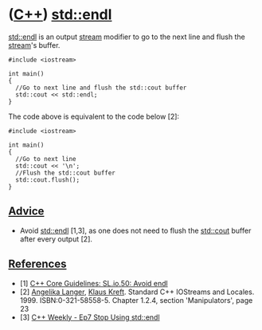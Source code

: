 # ([C++](Cpp.md)) [std::endl](CppStdEndl.md)

[std::endl](CppStdEndl.md) is an output [stream](CppStream.md) modifier
to go to the next line and flush the [stream](CppStream.md)'s buffer.

```
#include <iostream>  

int main() 
{   
  //Go to next line and flush the std::cout buffer   
  std::cout << std::endl; 
}
```

The code above is equivalent to the code below [2]:

```
#include <iostream>  

int main() 
{   
  //Go to next line   
  std::cout << '\n';   
  //Flush the std::cout buffer   
  std::cout.flush(); 
}
```

## [Advice](CppAdvice.md)

 * Avoid [std::endl](CppStdEndl.md) [1,3], as one does not need to flush the [std::cout](CppStdCout.md) buffer after every output [2].

## [References](CppReferences.md)

 * [1] [C++ Core Guidelines: SL.io.50: Avoid endl](https://github.com/isocpp/CppCoreGuidelines/blob/master/CppCoreGuidelines.md#Rio-endl)
 * [2] [Angelika Langer](CppAngelikaLanger.md), [Klaus Kreft](CppKlausKreft.md). Standard C++ IOStreams and Locales. 1999. ISBN:0-321-58558-5. Chapter 1.2.4, section 'Manipulators', page 23
 * [3] [C++ Weekly - Ep7 Stop Using std::endl](http://articles.emptycrate.com/2016/04/18/stop_using_std_endl.html)
